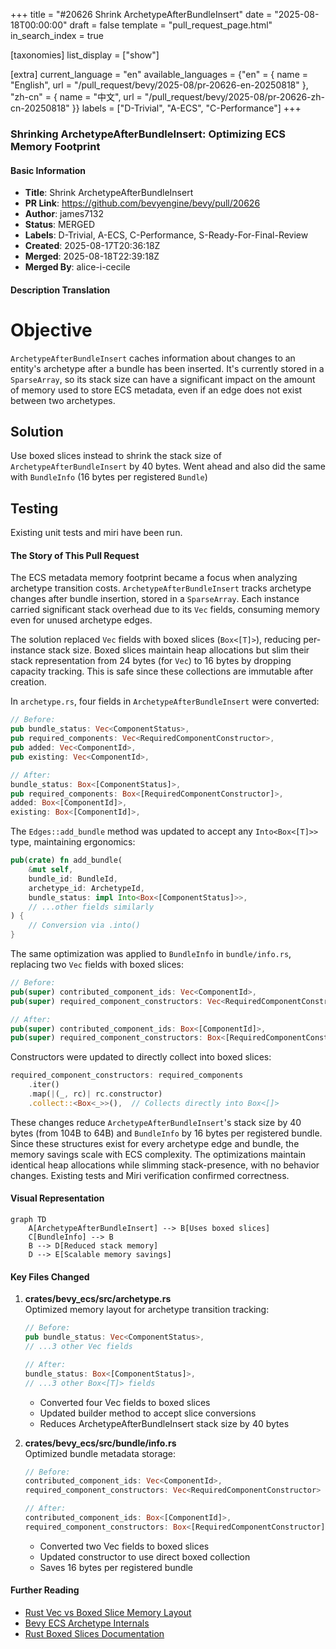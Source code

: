 +++
title = "#20626 Shrink ArchetypeAfterBundleInsert"
date = "2025-08-18T00:00:00"
draft = false
template = "pull_request_page.html"
in_search_index = true

[taxonomies]
list_display = ["show"]

[extra]
current_language = "en"
available_languages = {"en" = { name = "English", url = "/pull_request/bevy/2025-08/pr-20626-en-20250818" }, "zh-cn" = { name = "中文", url = "/pull_request/bevy/2025-08/pr-20626-zh-cn-20250818" }}
labels = ["D-Trivial", "A-ECS", "C-Performance"]
+++

### Shrinking ArchetypeAfterBundleInsert: Optimizing ECS Memory Footprint

#### Basic Information
- **Title**: Shrink ArchetypeAfterBundleInsert
- **PR Link**: https://github.com/bevyengine/bevy/pull/20626
- **Author**: james7132
- **Status**: MERGED
- **Labels**: D-Trivial, A-ECS, C-Performance, S-Ready-For-Final-Review
- **Created**: 2025-08-17T20:36:18Z
- **Merged**: 2025-08-18T22:39:18Z
- **Merged By**: alice-i-cecile

#### Description Translation
# Objective  
`ArchetypeAfterBundleInsert` caches information about changes to an entity's archetype after a bundle has been inserted. It's currently stored in a `SparseArray`, so its stack size can have a significant impact on the amount of memory used to store ECS metadata, even if an edge does not exist between two archetypes.  

## Solution  
Use boxed slices instead to shrink the stack size of `ArchetypeAfterBundleInsert` by 40 bytes. Went ahead and also did the same with `BundleInfo` (16 bytes per registered `Bundle`)  

## Testing  
Existing unit tests and miri have been run.  

#### The Story of This Pull Request
The ECS metadata memory footprint became a focus when analyzing archetype transition costs. `ArchetypeAfterBundleInsert` tracks archetype changes after bundle insertion, stored in a `SparseArray`. Each instance carried significant stack overhead due to its `Vec` fields, consuming memory even for unused archetype edges. 

The solution replaced `Vec` fields with boxed slices (`Box<[T]>`), reducing per-instance stack size. Boxed slices maintain heap allocations but slim their stack representation from 24 bytes (for `Vec`) to 16 bytes by dropping capacity tracking. This is safe since these collections are immutable after creation.

In `archetype.rs`, four fields in `ArchetypeAfterBundleInsert` were converted:
```rust
// Before:
pub bundle_status: Vec<ComponentStatus>,
pub required_components: Vec<RequiredComponentConstructor>,
pub added: Vec<ComponentId>,
pub existing: Vec<ComponentId>,

// After:
bundle_status: Box<[ComponentStatus]>,
pub required_components: Box<[RequiredComponentConstructor]>,
added: Box<[ComponentId]>,
existing: Box<[ComponentId]>,
```
The `Edges::add_bundle` method was updated to accept any `Into<Box<[T]>>` type, maintaining ergonomics:
```rust
pub(crate) fn add_bundle(
    &mut self,
    bundle_id: BundleId,
    archetype_id: ArchetypeId,
    bundle_status: impl Into<Box<[ComponentStatus]>>,
    // ...other fields similarly
) {
    // Conversion via .into()
}
```

The same optimization was applied to `BundleInfo` in `bundle/info.rs`, replacing two `Vec` fields with boxed slices:
```rust
// Before:
pub(super) contributed_component_ids: Vec<ComponentId>,
pub(super) required_component_constructors: Vec<RequiredComponentConstructor>,

// After:
pub(super) contributed_component_ids: Box<[ComponentId]>,
pub(super) required_component_constructors: Box<[RequiredComponentConstructor]>,
```

Constructors were updated to directly collect into boxed slices:
```rust
required_component_constructors: required_components
    .iter()
    .map(|(_, rc)| rc.constructor)
    .collect::<Box<_>>(),  // Collects directly into Box<[]>
```

These changes reduce `ArchetypeAfterBundleInsert`'s stack size by 40 bytes (from 104B to 64B) and `BundleInfo` by 16 bytes per registered bundle. Since these structures exist for every archetype edge and bundle, the memory savings scale with ECS complexity. The optimizations maintain identical heap allocations while slimming stack-presence, with no behavior changes. Existing tests and Miri verification confirmed correctness.

#### Visual Representation
```mermaid
graph TD
    A[ArchetypeAfterBundleInsert] --> B[Uses boxed slices]
    C[BundleInfo] --> B
    B --> D[Reduced stack memory]
    D --> E[Scalable memory savings]
```

#### Key Files Changed
1. **crates/bevy_ecs/src/archetype.rs**  
   Optimized memory layout for archetype transition tracking:  
   ```rust
   // Before:
   pub bundle_status: Vec<ComponentStatus>,
   // ...3 other Vec fields
   
   // After:
   bundle_status: Box<[ComponentStatus]>,
   // ...3 other Box<[T]> fields
   ```
   - Converted four Vec fields to boxed slices  
   - Updated builder method to accept slice conversions  
   - Reduces ArchetypeAfterBundleInsert stack size by 40 bytes

2. **crates/bevy_ecs/src/bundle/info.rs**  
   Optimized bundle metadata storage:  
   ```rust
   // Before:
   contributed_component_ids: Vec<ComponentId>,
   required_component_constructors: Vec<RequiredComponentConstructor>
   
   // After:
   contributed_component_ids: Box<[ComponentId]>,
   required_component_constructors: Box<[RequiredComponentConstructor]>
   ```
   - Converted two Vec fields to boxed slices  
   - Updated constructor to use direct boxed collection  
   - Saves 16 bytes per registered bundle  

#### Further Reading
- [Rust Vec vs Boxed Slice Memory Layout](https://doc.rust-lang.org/std/vec/struct.Vec.html#memory-layout)  
- [Bevy ECS Archetype Internals](https://bevyengine.org/learn/book/next/ecs-in-depth/archetypes/)  
- [Rust Boxed Slices Documentation](https://doc.rust-lang.org/std/boxed/struct.Box.html#method.into_boxed_slice)